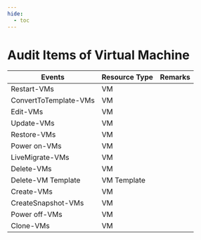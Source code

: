 ```yaml
---
hide:
  - toc
---
```


# Audit Items of Virtual Machine

|  Events | Resource Type | Remarks |
| --- | --- | --- |
| Restart-VMs | VM | |
| ConvertToTemplate-VMs | VM | |
| Edit-VMs | VM | |
| Update-VMs | VM | |
| Restore-VMs | VM | |
| Power on-VMs | VM | |
| LiveMigrate-VMs | VM | |
| Delete-VMs | VM | |
| Delete-VM Template | VM Template | |
| Create-VMs | VM | |
| CreateSnapshot-VMs | VM | |
| Power off-VMs | VM | |
| Clone-VMs | VM | |
